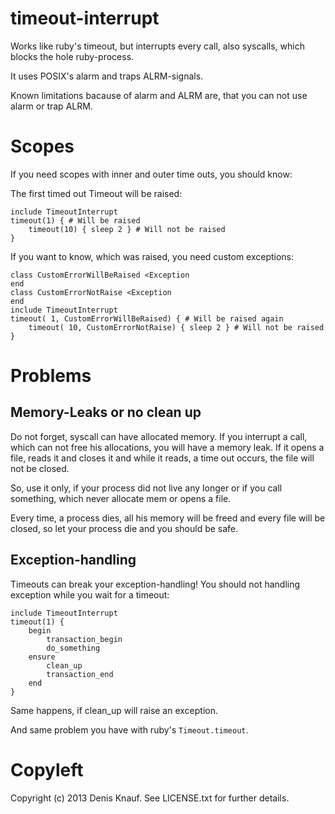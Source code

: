 timeout-interrupt
=================

Works like ruby's timeout, but interrupts every call, also syscalls, which blocks the hole ruby-process.

It uses POSIX's alarm and traps ALRM-signals.

Known limitations bacause of alarm and ALRM are, that you can not use alarm or trap ALRM.

Scopes
======

If you need scopes with inner and outer time outs, you should know:

The first timed out Timeout will be raised:

	include TimeoutInterrupt
	timeout(1) { # Will be raised
		timeout(10) { sleep 2 } # Will not be raised
	}

If you want to know, which was raised, you need custom exceptions:

	class CustomErrorWillBeRaised <Exception
	end
	class CustomErrorNotRaise <Exception
	end
	include TimeoutInterrupt
	timeout( 1, CustomErrorWillBeRaised) { # Will be raised again
		timeout( 10, CustomErrorNotRaise) { sleep 2 } # Will not be raised
	}

Problems
========

Memory-Leaks or no clean up
---------------------------

Do not forget, syscall can have allocated memory.
If you interrupt a call, which can not free his allocations, you will have a memory leak.
If it opens a file, reads it and closes it and while it reads, a time out occurs, the file will not be closed.

So, use it only, if your process did not live any longer or if you call something, which never allocate mem or opens a file.

Every time, a process dies, all his memory will be freed and every file will be closed, so let your process die and you should be safe.

Exception-handling
------------------

Timeouts can break your exception-handling! You should not handling exception while you wait for a timeout:

	include TimeoutInterrupt
	timeout(1) {
		begin
			transaction_begin
			do_something
		ensure
			clean_up
			transaction_end
		end
	}

Same happens, if clean\_up will raise an exception.

And same problem you have with ruby's `Timeout.timeout`.

Copyleft
=========

Copyright (c) 2013 Denis Knauf. See LICENSE.txt for further details.
